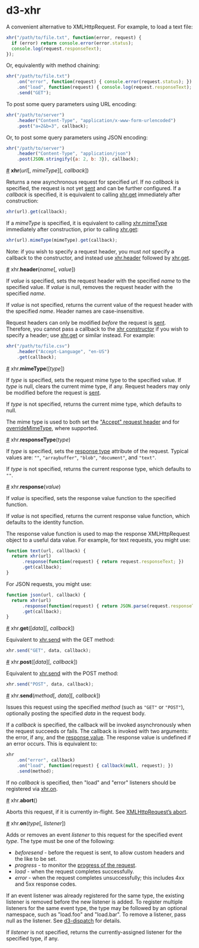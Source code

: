 # d3-xhr

A convenient alternative to XMLHttpRequest. For example, to load a text file:

```js
xhr("/path/to/file.txt", function(error, request) {
  if (error) return console.error(error.status);
  console.log(request.responseText);
});
```

Or, equivalently with method chaining:

```js
xhr("/path/to/file.txt")
    .on("error", function(request) { console.error(request.status); })
    .on("load", function(request) { console.log(request.responseText); })
    .send("GET");
```

To post some query parameters using URL encoding:

```js
xhr("/path/to/server")
    .header("Content-Type", "application/x-www-form-urlencoded")
    .post("a=2&b=3", callback);
```

Or, to post some query parameters using JSON encoding:

```js
xhr("/path/to/server")
    .header("Content-Type", "application/json")
    .post(JSON.stringify({a: 2, b: 3}), callback);
```

<a name="xhr" href="#xhr">#</a> <b>xhr</b>(<i>url</i>[, <i>mimeType</i>][, <i>callback</i>])

Returns a new asynchronous request for specified *url*. If no *callback* is specified, the request is not yet [sent](#send) and can be further configured. If a *callback* is specified, it is equivalent to calling [xhr.get](#get) immediately after construction:

```js
xhr(url).get(callback);
```

If a *mimeType* is specified, it is equivalent to calling [xhr.mimeType](#mimeType) immediately after construction, prior to calling [xhr.get](#get):

```js
xhr(url).mimeType(mimeType).get(callback);
```

Note: if you wish to specify a request header, you must *not* specify a callback to the constructor, and instead use [xhr.header](#header) followed by [xhr.get](#get).

<a name="header" href="#header">#</a> xhr.<b>header</b>(<i>name</i>[, <i>value</i>])

If *value* is specified, sets the request header with the specified *name* to the specified value. If *value* is null, removes the request header with the specified *name*.

If *value* is not specified, returns the current value of the request header with the specified *name*. Header names are case-insensitive.

Request headers can only be modified *before* the request is [sent](#send). Therefore, you cannot pass a callback to the [xhr constructor](#xhr) if you wish to specify a header; use [xhr.get](#get) or similar instead. For example:

```js
xhr("/path/to/file.csv")
    .header("Accept-Language", "en-US")
    .get(callback);
```

<a name="mimeType" href="#mimeType">#</a> xhr.<b>mimeType</b>([<i>type</i>])

If *type* is specified, sets the request mime type to the specified value. If *type* is null, clears the current mime type, if any. Request headers may only be modified before the request is [sent](#send).

If *type* is not specified, returns the current mime type, which defaults to null.

The mime type is used to both set the ["Accept" request header](http://www.w3.org/Protocols/rfc2616/rfc2616-sec14.html) and for [overrideMimeType](http://www.w3.org/TR/XMLHttpRequest/#the-overridemimetype%28%29-method), where supported.

<a name="responseType" href="#responseType">#</a> xhr.<b>responseType</b>(<i>type</i>)

If *type* is specified, sets the [response type](http://www.w3.org/TR/XMLHttpRequest/#the-responsetype-attribute) attribute of the request. Typical values are: `""`, `"arraybuffer"`, `"blob"`, `"document"`, and `"text"`.

If *type* is not specified, returns the current response type, which defaults to `""`.

<a name="response" href="#response">#</a> xhr.<b>response</b>(<i>value</i>)

If *value* is specified, sets the response value function to the specified function.

If *value* is not specified, returns the current response value function, which defaults to the identity function.

The response value function is used to map the response XMLHttpRequest object to a useful data value. For example, for text requests, you might use:

```js
function text(url, callback) {
  return xhr(url)
      .response(function(request) { return request.responseText; })
      .get(callback);
}
```

For JSON requests, you might use:

```js
function json(url, callback) {
  return xhr(url)
      .response(function(request) { return JSON.parse(request.responseText); })
      .get(callback);
}
```

<a name="get" href="#get">#</a> xhr.<b>get</b>([<i>data</i>][, <i>callback</i>])

Equivalent to [xhr.send](#send) with the GET method:

```js
xhr.send("GET", data, callback);
```

<a name="post" href="#post">#</a> xhr.<b>post</b>([<i>data</i>][, <i>callback</i>])

Equivalent to [xhr.send](#send) with the POST method:

```js
xhr.send("POST", data, callback);
```

<a name="send" href="#send">#</a> xhr.<b>send</b>(<i>method</i>[, <i>data</i>][, <i>callback</i>])

Issues this request using the specified *method* (such as `"GET"` or `"POST"`), optionally posting the specified *data* in the request body.

If a *callback* is specified, the callback will be invoked asynchronously when the request succeeds or fails. The callback is invoked with two arguments: the error, if any, and the [response value](#response). The response value is undefined if an error occurs. This is equivalent to:

```js
xhr
    .on("error", callback)
    .on("load", function(request) { callback(null, request); })
    .send(method);
```

If no *callback* is specified, then "load" and "error" listeners should be registered via [xhr.on](#on).

<a name="abort" href="#abort">#</a> xhr.<b>abort</b>()

Aborts this request, if it is currently in-flight. See [XMLHttpRequest’s abort](http://www.w3.org/TR/XMLHttpRequest/#the-abort%28%29-method).

<a name="on" href="#on">#</a> xhr.<b>on</b>(<i>type</i>[, <i>listener</i>])

Adds or removes an event *listener* to this request for the specified event *type*. The type must be one of the following:

* _beforesend_ - before the request is sent, to allow custom headers and the like to be set.
* _progress_ - to monitor the [progress of the request](http://www.w3.org/TR/progress-events/).
* _load_ - when the request completes successfully.
* _error_ - when the request completes unsuccessfully; this includes 4xx and 5xx response codes.

If an event listener was already registered for the same type, the existing listener is removed before the new listener is added. To register multiple listeners for the same event type, the type may be followed by an optional namespace, such as "load.foo" and "load.bar". To remove a listener, pass null as the listener. See [d3-dispatch](https://github.com/d3/d3-dispatch) for details.

If *listener* is not specified, returns the currently-assigned listener for the specified type, if any.
